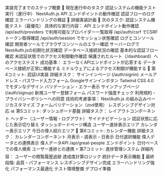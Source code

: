  実装完了までのステップ概要
🔄 現在進行中のタスク
認証システムの機能テスト実行（進行中）
NextAuth.js API エンドポイントの動作確認
認証フローのログ確認
エラーハンドリングの検証
📅 詳細実装計画
🧪 次のタスク: 認証システム機能テスト（最優先）
具体的な実行内容：
API エンドポイント動作確認
/api/auth/providers で利用可能なプロバイダー一覧取得
/api/auth/csrf でCSRFトークン取得確認
/api/auth/session でセッション状態確認
ログとコンソール確認
開発者ツールでブラウザコンソールのエラー確認
サーバーログでNextAuth.jsの初期化状況確認
データベース接続状況の確認
基本的な認証フロー確認
未認証状態でのアクセス制御動作確認
保護されたルート（/dashboard）へのアクセステスト
成功基準：
エラーなくAPIエンドポイントが応答する
データベース接続が正常に機能する
ミドルウェアによるアクセス制御が機能する
🎨 第4コミット: 認証UI実装
詳細タスク：
サインインページ (/auth/signin)
メールアドレス・パスワード入力フォーム
Googleサインインボタン
Tailwind CSS 4.0 でモダンなデザイン
バリデーション・エラー表示
サインアップページ (/auth/signup)
新規ユーザー登録フォーム
パスワード強度チェック
利用規約・プライバシーポリシーへの同意
技術的考慮事項：
NextAuth.js の組み込みページカスタマイズ
フォームバリデーション（zod使用）
レスポンシブデザイン対応
📊 第5コミット: ダッシュボード基盤
詳細タスク：
レイアウトコンポーネント
ヘッダー（ユーザー情報・ログアウト）
サイドナビゲーション
認証状態に応じた表示切り替え
ダッシュボードページ構造
ユーザー進捗表示エリア
カレンダー表示エリア
今日の偉人紹介エリア
📅 第6コミット: カレンダー機能
詳細タスク：
カレンダーコンポーネント
月表示・週表示・日表示
日付選択機能
偉人データとの連携表示
偉人データAPI
/api/great-people エンドポイント
日付ベースでの偉人検索
ユーザー進捗との連携
⚡ 第7コミット: 進捗管理システム
詳細内容：
ユーザーの閲覧履歴追跡
達成度計算ロジック
統計データ表示機能
🎯 最終段階: 品質・パフォーマンス
レスポンシブデザイン完成
エラーハンドリング強化
パフォーマンス最適化
テスト環境整備
デプロイ準備
